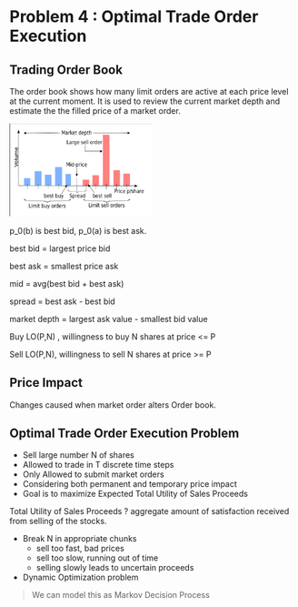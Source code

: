 # Problem 4 : Optimal Trade Order Execution

## Trading Order Book
The order book shows how many limit orders are active at each price level at the current moment. It is used to review the current market depth and estimate the the filled price of a market order.

<img src = 'assets/OB.png' style='width:50%;'></img>

p_0(b) is best bid, p_0(a) is best ask.

best bid = largest price bid

best ask = smallest price ask

mid  = avg(best bid + best ask)

spread = best ask - best bid

market depth = largest ask value - smallest bid value

Buy LO(P,N) , willingness to buy N shares at price <= P

Sell LO(P,N), willingness to sell N shares at price >= P

## Price Impact
Changes caused when market order alters Order book. 

## Optimal Trade Order Execution Problem
- Sell large number N of shares
- Allowed to trade in T discrete time steps
- Only Allowed to submit market orders 
- Considering both permanent and temporary price impact
- Goal is to maximize Expected Total Utility of Sales Proceeds

Total Utility of Sales Proceeds ?
aggregate amount of satisfaction received from selling of the stocks.

- Break N in appropriate chunks
    - sell too fast, bad prices
    - sell too slow, running out of time
    - selling slowly leads to uncertain proceeds
- Dynamic Optimization problem
> We can model this as Markov Decision Process


